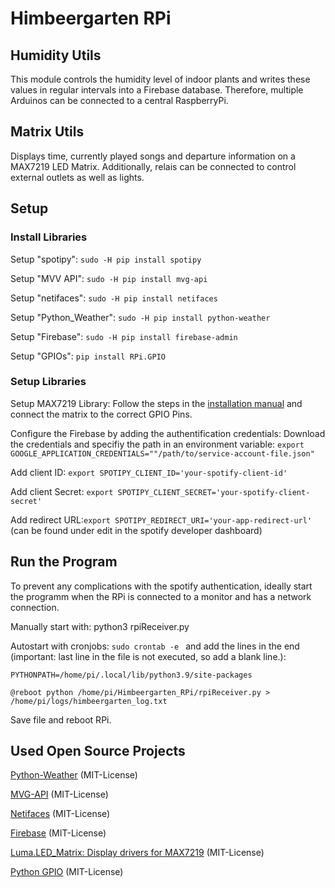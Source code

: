 # Himbeergarten RPi

## Humidity Utils
This module controls the humidity level of indoor plants and writes these values in regular intervals into a Firebase database.
Therefore, multiple Arduinos can be connected to a central RaspberryPi.

## Matrix Utils
Displays time, currently played songs and departure information on a MAX7219 LED Matrix.
Additionally, relais can be connected to control external outlets as well as lights. 

## Setup
### Install Libraries
Setup "spotipy": ``sudo -H pip install spotipy``

Setup "MVV API": ``sudo -H pip install mvg-api``

Setup "netifaces": ``sudo -H pip install netifaces``

Setup "Python_Weather": ``sudo -H pip install python-weather``

Setup "Firebase": ``sudo -H pip install firebase-admin``

Setup "GPIOs": ``pip install RPi.GPIO``

### Setup Libraries

Setup MAX7219 Library: Follow the steps in the [installation manual](https://luma-led-matrix.readthedocs.io/en/latest/install.html) and connect the matrix to the correct GPIO Pins.

Configure the Firebase by adding the authentification credentials: Download the credentials and specifiy the path in an environment variable: ``export GOOGLE_APPLICATION_CREDENTIALS=""/path/to/service-account-file.json"``

Add client ID: ``export SPOTIPY_CLIENT_ID='your-spotify-client-id'``

Add client Secret: ``export SPOTIPY_CLIENT_SECRET='your-spotify-client-secret'``

Add redirect URL:``export SPOTIPY_REDIRECT_URI='your-app-redirect-url'`` (can be found under edit in the spotify developer dashboard)


## Run the Program
To prevent any complications with the spotify authentication, ideally start the programm when the RPi is connected to a monitor and has a network connection.

Manually start with: python3 rpiReceiver.py

Autostart with cronjobs:
`sudo crontab -e `
and add the lines in the end (important: last line in the file is not executed, so add a blank line.):

``PYTHONPATH=/home/pi/.local/lib/python3.9/site-packages``

``@reboot python /home/pi/Himbeergarten_RPi/rpiReceiver.py > /home/pi/logs/himbeergarten_log.txt``

Save file and reboot RPi.


## Used Open Source Projects

[Python-Weather](https://github.com/vierofernando/python-weather) (MIT-License)

[MVG-API](https://github.com/leftshift/python_mvg_api) (MIT-License)

[Netifaces](https://github.com/al45tair/netifaces) (MIT-License)

[Firebase](https://bitbucket.org/joetilsed/firebase/src/master/) (MIT-License)

[Luma.LED_Matrix: Display drivers for MAX7219](https://luma-led-matrix.readthedocs.io/en/latest/intro.html) (MIT-License)

[Python GPIO](https://sourceforge.net/projects/raspberry-gpio-python/) (MIT-License)

